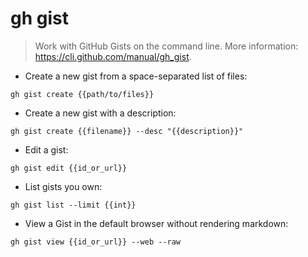 # gh gist

> Work with GitHub Gists on the command line.
> More information: <https://cli.github.com/manual/gh_gist>.

- Create a new gist from a space-separated list of files:

`gh gist create {{path/to/files}}`

- Create a new gist with a description:

`gh gist create {{filename}} --desc "{{description}}"`

- Edit a gist:

`gh gist edit {{id_or_url}}`

- List gists you own:

`gh gist list --limit {{int}}`

- View a Gist in the default browser without rendering markdown:

`gh gist view {{id_or_url}} --web --raw`
